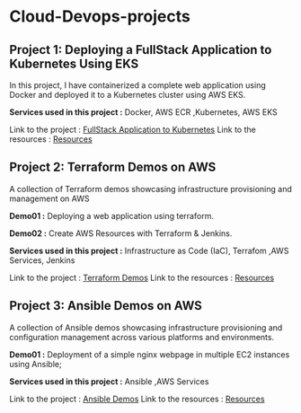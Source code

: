 # Cloud-Devops-projects
## Project 1: Deploying a FullStack Application to Kubernetes Using EKS


In this project, I have containerized a complete web application using Docker and deployed it to a Kubernetes cluster using AWS EKS.

**Services used in this project :** Docker, AWS ECR ,Kubernetes, AWS EKS

Link to the project : [FullStack Application to Kubernetes](https://victorious-peace-7a9.notion.site/Deploying-a-FullStack-Application-to-Kubernetes-Using-EKS-f0590065998c4500a546f2b7795aa7e6?pvs=4)
Link to the resources : [Resources](https://github.com/Fayssal552/Cloud-Devops-projects/tree/main/full-stack-app-to-kubernetes)

## Project 2: Terraform Demos on AWS


A collection of Terraform demos showcasing infrastructure provisioning and management on AWS

**Demo01 :** Deploying a web application using terraform.

**Demo02 :** Create AWS Resources with Terraform & Jenkins.

**Services used in this project :**  Infrastructure as Code (IaC), Terrafom ,AWS Services, Jenkins

Link to the project : [Terraform Demos](https://victorious-peace-7a9.notion.site/Terraform-AWS-demos-5814079e195f4c58af5171048e2a3b8b?pvs=4)
Link to the resources : [Resources](https://github.com/Fayssal552/Cloud-Devops-projects/tree/main/terraform-aws-demos)

## Project 3: Ansible Demos on AWS


A collection of Ansible demos showcasing infrastructure provisioning and configuration management across various platforms and environments.

**Demo01 :** Deployment of a simple nginx webpage in multiple EC2 instances using Ansible;

**Services used in this project :**  Ansible ,AWS Services

Link to the project : [Ansible Demos](https://victorious-peace-7a9.notion.site/Demo-01-Deployment-of-a-simple-webpage-in-multiple-EC2-instances-using-Ansible-87872ef549ae4a22894e3abaf4486073?pvs=4)
Link to the resources : [Resources](https://github.com/Fayssal552/Cloud-Devops-projects/tree/main/ansible-aws-demos)
